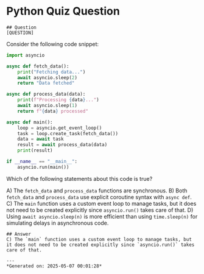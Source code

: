 # Python Quiz Question
    
    ## Question
    [QUESTION]
Consider the following code snippet:

```python
import asyncio

async def fetch_data():
    print("Fetching data...")
    await asyncio.sleep(2)
    return "Data fetched"

async def process_data(data):
    print(f"Processing {data}...")
    await asyncio.sleep(1)
    return f"{data} processed"

async def main():
    loop = asyncio.get_event_loop()
    task = loop.create_task(fetch_data())
    data = await task
    result = await process_data(data)
    print(result)

if __name__ == "__main__":
    asyncio.run(main())
```

Which of the following statements about this code is true?

A) The `fetch_data` and `process_data` functions are synchronous.
B) Both `fetch_data` and `process_data` use explicit coroutine syntax with `async def`.
C) The `main` function uses a custom event loop to manage tasks, but it does not need to be created explicitly since `asyncio.run()` takes care of that.
D) Using `await asyncio.sleep(n)` is more efficient than using `time.sleep(n)` for simulating delays in asynchronous code.
    
    ## Answer
    C) The `main` function uses a custom event loop to manage tasks, but it does not need to be created explicitly since `asyncio.run()` takes care of that.
    
    ---
    *Generated on: 2025-05-07 00:01:28*
    